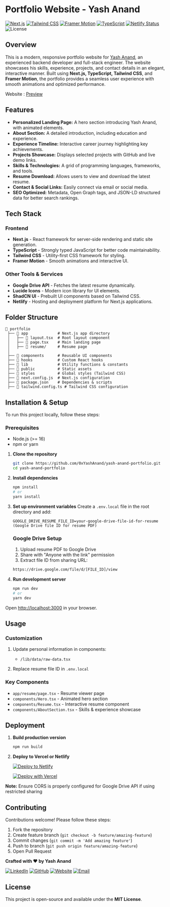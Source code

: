 # Portfolio Website - Yash Anand

[![Next.js](https://img.shields.io/badge/Next.js-14.2.3-black?style=flat&logo=next.js)](https://nextjs.org/)
[![Tailwind CSS](https://img.shields.io/badge/Tailwind_CSS-3.3.3-blue?style=flat&logo=tailwind-css)](https://tailwindcss.com/)
[![Framer Motion](https://img.shields.io/badge/Framer_Motion-5.4.0-black?style=flat&logo=framer)](https://www.framer.com/motion/)
[![TypeScript](https://img.shields.io/badge/TypeScript-4.5.4-blue?style=flat&logo=typescript)](https://www.typescriptlang.org/)
[![Netlify Status](https://api.netlify.com/api/v1/badges/683d8d3e-849d-456d-a128-557917d5976d/deploy-status)](https://app.netlify.com/sites/yash-anand-portfolio/deploys)
![License](https://img.shields.io/badge/License-MIT-green?style=flat)

## Overview

This is a modern, responsive portfolio website for [Yash Anand](https://yashanand.live), an experienced backend developer and full-stack engineer. The website showcases his skills, experience, projects, and contact details in an elegant, interactive manner. Built using **Next.js, TypeScript, Tailwind CSS**, and **Framer Motion**, the portfolio provides a seamless user experience with smooth animations and optimized performance.

Website : [Preview](https://yashanand.live)

## Features

- **Personalized Landing Page:** A hero section introducing Yash Anand, with animated elements.
- **About Section:** A detailed introduction, including education and experience.
- **Experience Timeline:** Interactive career journey highlighting key achievements.
- **Projects Showcase:** Displays selected projects with GitHub and live demo links.
- **Skills & Technologies:** A grid of programming languages, frameworks, and tools.
- **Resume Download:** Allows users to view and download the latest resume.
- **Contact & Social Links:** Easily connect via email or social media.
- **SEO Optimized:** Metadata, Open Graph tags, and JSON-LD structured data for better search rankings.

## Tech Stack

### Frontend

- **Next.js** - React framework for server-side rendering and static site generation.
- **TypeScript** - Strongly typed JavaScript for better code maintainability.
- **Tailwind CSS** - Utility-first CSS framework for styling.
- **Framer Motion** - Smooth animations and interactive UI.

### Other Tools & Services

- **Google Drive API** - Fetches the latest resume dynamically.
- **Lucide Icons** - Modern icon library for UI elements.
- **ShadCN UI** - Prebuilt UI components based on Tailwind CSS.
- **Netlify** - Hosting and deployment platform for Next.js applications.

## Folder Structure

```
📁 portfolio
 ├── 📂 app             # Next.js app directory
 │   ├── 📄 layout.tsx  # Root layout component
 │   ├── 📄 page.tsx    # Main landing page
 │   ├── 📄 resume/     # Resume page
 │
 ├── 📂 components      # Reusable UI components
 ├── 📂 hooks           # Custom React hooks
 ├── 📂 lib             # Utility functions & constants
 ├── 📂 public          # Static assets
 ├── 📂 styles          # Global styles (Tailwind CSS)
 ├── 📄 next.config.js  # Next.js configuration
 ├── 📄 package.json    # Dependencies & scripts
 ├── 📄 tailwind.config.ts # Tailwind CSS configuration
```

## Installation & Setup

To run this project locally, follow these steps:

### Prerequisites

- Node.js (>= 16)
- npm or yarn

1. **Clone the repository**

   ```bash
   git clone https://github.com/0xYashAnand/yash-anand-portfolio.git
   cd yash-anand-portfolio
   ```

2. **Install dependencies**

   ```bash
   npm install
   # or
   yarn install
   ```

3. **Set up environment variables**
   Create a `.env.local` file in the root directory and add:

   ```env
   GOOGLE_DRIVE_RESUME_FILE_ID=your-google-drive-file-id-for-resume (Google Drive file ID for resume PDF)
   ```

   ### Google Drive Setup

   1. Upload resume PDF to Google Drive
   2. Share with "Anyone with the link" permission
   3. Extract file ID from sharing URL:

   ```bash
   https://drive.google.com/file/d/[FILE_ID]/view
   ```

4. **Run development server**
   ```bash
   npm run dev
   # or
   yarn dev
   ```

Open [http://localhost:3000](http://localhost:3000) in your browser.

## Usage

### Customization

1. Update personal information in components:

   - `/lib/data/raw-data.tsx`

2. Replace resume file ID in `.env.local`

### Key Components

- `app/resume/page.tsx` - Resume viewer page
- `components/Hero.tsx` - Animated hero section
- `components/Resume.tsx` - Interactive resume component
- `components/AboutSection.tsx` - Skills & experience showcase

## Deployment

1. **Build production version**

   ```bash
   npm run build
   ```

2. **Deploy to Vercel or Netlify**

   [![Deploy to Netlify](https://www.netlify.com/img/deploy/button.svg)](https://app.netlify.com/start/deploy?repository=https://github.com/0xYashAnand/yash-anand-portfolio.git)

   [![Deploy with Vercel](https://vercel.com/button)](https://vercel.com/new/clone?repository-url=https://github.com/0xYashAnand/yash-anand-portfolio.git)

**Note:** Ensure CORS is properly configured for Google Drive API if using restricted sharing

## Contributing

Contributions welcome! Please follow these steps:

1. Fork the repository
2. Create feature branch (`git checkout -b feature/amazing-feature`)
3. Commit changes (`git commit -m 'Add amazing feature'`)
4. Push to branch (`git push origin feature/amazing-feature`)
5. Open Pull Request

**Crafted with ❤️ by Yash Anand**

[![LinkedIn](https://img.shields.io/badge/LinkedIn-Connect-blue?style=flat&logo=linkedin)](https://linkedin.com/in/0xyashanand)
[![GitHub](https://img.shields.io/badge/GitHub-Follow-black?style=flat&logo=github)](https://github.com/0xyashanand)
[![Website](https://img.shields.io/badge/Website-Visit-14a1f0?style=flat&logo=google-chrome)](https://yashanand.live)
[![Email](https://img.shields.io/badge/Email-Contact-d14836?style=flat&logo=gmail)](mailto:0xyashanand@gmail.com)

## License

This project is open-source and available under the **MIT License**.
